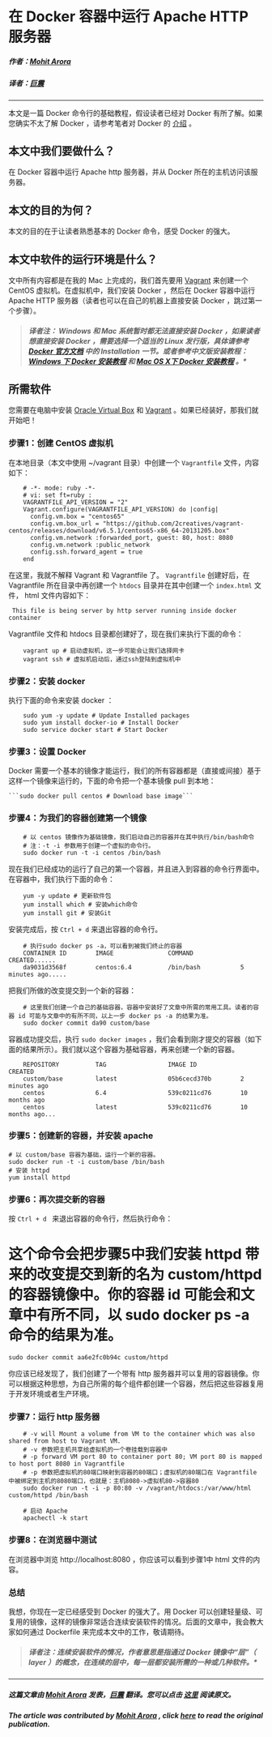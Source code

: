# 在 Docker 容器中运行 Apache HTTP 服务器

##### 作者：[Mohit Arora](http://2mohitarora.blogspot.com/) 

##### 译者：[巨震](http://weibo.com/u/1288360177)

---

本文是一篇 Docker 命令行的基础教程，假设读者已经对 Docker 有所了解。如果您确实不太了解 Docker ，请参考笔者对 Docker 的 [介绍](http://2mohitarora.blogspot.com/2013/11/docker-is-best-fit-for-continuous.html) 。

## 本文中我们要做什么？

在 Docker 容器中运行 Apache http 服务器，并从 Docker 所在的主机访问该服务器。

## 本文的目的为何？

本文的目的在于让读者熟悉基本的 Docker 命令，感受 Docker 的强大。

## 本文中软件的运行环境是什么？

文中所有内容都是在我的 Mac 上完成的，我们首先要用 [Vagrant](http://www.vagrantup.com/) 来创建一个 CentOS 虚拟机。在虚拟机中，我们安装 Docker ，然后在 Docker 容器中运行 Apache HTTP 服务器（读者也可以在自己的机器上直接安装 Docker ，跳过第一个步骤）。

> ##### 译者注： Windows 和 Mac 系统暂时都无法直接安装 Docker ，如果读者想直接安装 Docker ，需要选择一个适当的 Linux 发行版，具体请参考 [Docker 官方文档](http://docs.docker.io/en/latest/) 中的 Installation 一节。或者参考中文版安装教程：[Windows 下 Docker 安装教程](http://www.dockboard.org/installation-windows/) 和 [Mac OS X下 Docker 安装教程](http://www.dockboard.org/installation-macos/) 。*

## 所需软件

您需要在电脑中安装 [Oracle Virtual Box](https://www.virtualbox.org/) 和 [Vagrant](http://www.vagrantup.com/) 。如果已经装好，那我们就开始吧！
 
### 步骤1：创建 CentOS 虚拟机

在本地目录（本文中使用 ~/vagrant 目录）中创建一个 `Vagrantfile` 文件，内容如下：

```
    # -*- mode: ruby -*-
    # vi: set ft=ruby :
    VAGRANTFILE_API_VERSION = "2"
    Vagrant.configure(VAGRANTFILE_API_VERSION) do |config|
      config.vm.box = "centos65"
      config.vm.box_url = "https://github.com/2creatives/vagrant-centos/releases/download/v6.5.1/centos65-x86_64-20131205.box"
      config.vm.network :forwarded_port, guest: 80, host: 8080
      config.vm.network :public_network
      config.ssh.forward_agent = true
    end
```

在这里，我就不解释 Vagrant 和 Vagrantfile 了。 `Vagrantfile` 创建好后，在 Vagrantfile 所在目录中再创建一个 `htdocs` 目录并在其中创建一个 `index.html` 文件， html 文件内容如下：

   ``` This file is being server by http server running inside docker container```

Vagrantfile 文件和 htdocs 目录都创建好了，现在我们来执行下面的命令：

```
    vagrant up # 启动虚拟机，这一步可能会让我们选择网卡
    vagrant ssh # 虚拟机启动后，通过ssh登陆到虚拟机中
```

### 步骤2：安装 docker

执行下面的命令来安装 docker ：

```
    sudo yum -y update # Update Installed packages
    sudo yum install docker-io # Install Docker 
    sudo service docker start # Start Docker
```

### 步骤3：设置 Docker

Docker 需要一个基本的镜像才能运行，我们的所有容器都是（直接或间接）基于这样一个镜像来运行的，下面的命令把一个基本镜像 pull 到本地：

    ```sudo docker pull centos # Download base image```

### 步骤4：为我们的容器创建第一个镜像

```    
    # 以 centos 镜像作为基础镜像，我们启动自己的容器并在其中执行/bin/bash命令
    # 注：-t -i 参数用于创建一个虚拟的命令行。
    sudo docker run -t -i centos /bin/bash 
```

现在我们已经成功的运行了自己的第一个容器，并且进入到容器的命令行界面中。在容器中，我们执行下面的命令：

```
    yum -y update # 更新软件包
    yum install which # 安装which命令
    yum install git # 安装Git
```

安装完成后，按 `Ctrl + d` 来退出容器的命令行。

```
    # 执行sudo docker ps -a，可以看到被我们终止的容器
    CONTAINER ID        IMAGE               COMMAND             CREATED......
    da9031d3568f        centos:6.4          /bin/bash           5 minutes ago.....
```

把我们所做的改变提交到一个新的容器：

```
    # 这里我们创建一个自己的基础容器，容器中安装好了文章中所需的常用工具。读者的容器 id 可能与文章中的有所不同，以上一步 docker ps -a 的结果为准。
    sudo docker commit da90 custom/base
```

容器成功提交后，执行 `sudo docker images` ，我们会看到刚才提交的容器（如下面的结果所示）。我们就以这个容器为基础容器，再来创建一个新的容器。

```    
    REPOSITORY          TAG                 IMAGE ID            CREATED            
    custom/base         latest              05b6cecd370b        2 minutes ago      
    centos              6.4                 539c0211cd76        10 months ago      
    centos              latest              539c0211cd76        10 months ago...
```

### 步骤5：创建新的容器，并安装 apache

    # 以 custom/base 容器为基础，运行一个新的容器。
    sudo docker run -t -i custom/base /bin/bash 
    # 安装 httpd
    yum install httpd
    
### 步骤6：再次提交新的容器

按 `Ctrl + d ` 来退出容器的命令行，然后执行命令：

   # 这个命令会把步骤5中我们安装 httpd 带来的改变提交到新的名为 custom/httpd 的容器镜像中。你的容器 id 可能会和文章中有所不同，以 sudo docker ps -a 命令的结果为准。
    
   ``` sudo docker commit aa6e2fc0b94c custom/httpd ```

你应该已经发现了，我们创建了一个带有 http 服务器并可以复用的容器镜像。你可以根据这种思想，为自己所需的每个组件都创建一个容器，然后把这些容器复用于开发环境或者生产环境。

### 步骤7：运行 http 服务器

```    
    # -v will Mount a volume from VM to the container which was also shared from host to Vagrant VM.
    # -v 参数把主机共享给虚拟机的一个卷挂载到容器中
    # -p forward VM port 80 to container port 80; VM port 80 is mapped to host port 8080 in Vagrantfile 
    # -p 参数把虚拟机的80端口映射到容器的80端口；虚拟机的80端口在 Vagrantfile 中被绑定到主机的8080端口，也就是：主机8080->虚拟机80->容器80
    sudo docker run -t -i -p 80:80 -v /vagrant/htdocs:/var/www/html custom/httpd /bin/bash
    
    # 启动 Apache
    apachectl -k start 
```
 
### 步骤8：在浏览器中测试

在浏览器中浏览 http://localhost:8080 ，你应该可以看到步骤1中 html 文件的内容。

### 总结

我想，你现在一定已经感受到 Docker 的强大了。用 Docker 可以创建轻量级、可复用的镜像，这样的镜像非常适合连续安装软件的情况。后面的文章中，我会教大家如何通过 Dockerfile 来完成本文中的工作，敬请期待。

> ##### 译者注：连续安装软件的情况，作者意思是指通过 Docker 镜像中“层”（ layer ）的概念，在连续的层中，每一层都安装所需的一种或几种软件。*

---
##### 这篇文章由 [Mohit Arora](http://2mohitarora.blogspot.com/) 发表，[巨震](http://weibo.com/u/1288360177) 翻译。您可以点击 [这里](http://2mohitarora.blogspot.com/2014/02/docker-basic-tutorial-running-apache.html) 阅读原文。

##### The article was contributed by [Mohit Arora](http://2mohitarora.blogspot.com/) , click [here](http://2mohitarora.blogspot.com/2014/02/docker-basic-tutorial-running-apache.html) to read the original publication.
